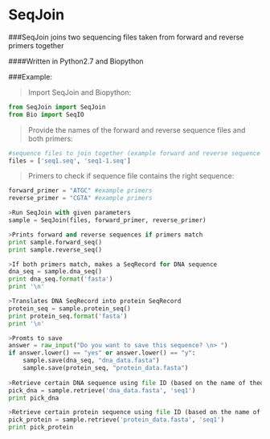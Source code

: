 # SeqJoin
###SeqJoin joins two sequencing files taken from forward and reverse primers together

####Written in Python2.7 and Biopython

###Example:

> Import SeqJoin and Biopython:
```python
from SeqJoin import SeqJoin
from Bio import SeqIO
```

> Provide the names of the forward and reverse sequence files and both primers:
```python
#sequence files to join together (example forward and reverse sequence files)
files = ['seq1.seq', 'seq1-1.seq']
```

>Primers to check if sequence file contains the right sequence:
```python
forward_primer = "ATGC" #example primers
reverse_primer = "CGTA" #example primers

>Run SeqJoin with given parameters
sample = SeqJoin(files, forward_primer, reverse_primer)

>Prints forward and reverse sequences if primers match
print sample.forward_seq()
print sample.reverse_seq()

>If both primers match, makes a SeqRecord for DNA sequence
dna_seq = sample.dna_seq()
print dna_seq.format('fasta')
print '\n'

>Translates DNA SeqRecord into protein SeqRecord
protein_seq = sample.protein_seq()
print protein_seq.format('fasta')
print '\n'

>Promts to save
answer = raw_input("Do you want to save this sequence? \n> ")
if answer.lower() == "yes" or answer.lower() == "y":
    sample.save(dna_seq, "dna_data.fasta")
    sample.save(protein_seq, "protein_data.fasta")
   
>Retrieve certain DNA sequence using file ID (based on the name of theoriginal sequence file name)
pick_dna = sample.retrieve('dna_data.fasta', 'seq1')
print pick_dna

>Retrieve certain protein sequence using file ID (based on the name of theoriginal sequence file name)
pick_protein = sample.retrieve('protein_data.fasta', 'seq1')
print pick_protein
```

